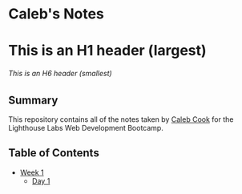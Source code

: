 # Caleb's Notes
# This is an H1 header (largest)
###### This is an H6 header (smallest)
## Summary 

This repository contains all of the notes taken by [Caleb Cook](https://github.com/ccacook98/) for the Lighthouse Labs Web Development Bootcamp.

## Table of Contents
* [Week 1](/Week_1)
  * [Day 1](/Week_1/Day_1)

